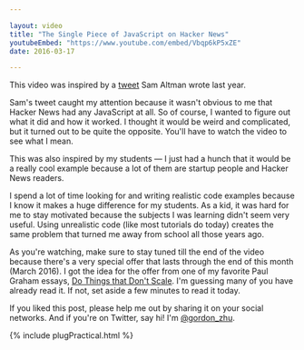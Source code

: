 ```yaml
---

layout: video
title: "The Single Piece of JavaScript on Hacker News"
youtubeEmbed: "https://www.youtube.com/embed/Vbqp6kP5xZE"
date: 2016-03-17

---
```


This video was inspired by a
<a href="https://twitter.com/sama/status/622915286782513152" target="_blank">
tweet</a> Sam Altman wrote last year. 

Sam's tweet caught my attention because it wasn't obvious to me that 
Hacker News had any JavaScript at all. So of course, I wanted to figure 
out what it did and how it worked. I thought it would be weird and 
complicated, but it turned out to be quite the opposite. You'll have to 
watch the video to see what I mean.

This was also inspired by my students — I just had a hunch that it 
would be a really cool example because a lot of them are startup people 
and Hacker News readers. 

I spend a lot of time looking for and writing realistic code examples 
because I know it makes a huge difference for my students. As a kid, it 
was hard for me to stay motivated because the subjects I was learning 
didn't seem very useful. Using unrealistic code (like most tutorials do 
today) creates the same problem that turned me away from school all 
those years ago.

As you're watching, make sure to stay tuned till the end of the video 
because there's a very special offer that lasts through the end of this 
month (March 2016). I got the idea for the offer from one of my 
favorite Paul Graham essays, 
<a href="http://paulgraham.com/ds.html" target="_blank">
Do Things that Don't Scale</a>. I'm guessing many of you have already 
read it. If not, set aside a few minutes to read it today.

If you liked this post, please help me out by sharing it on your social
networks. And if you're on Twitter, say hi! I'm 
<a href="https://twitter.com/gordon_zhu" target="_blank">
@gordon_zhu</a>.

{% include plugPractical.html %}

